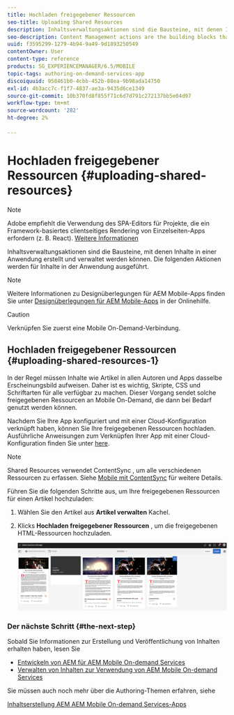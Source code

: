 ```yaml
---
title: Hochladen freigegebener Ressourcen
seo-title: Uploading Shared Resources
description: Inhaltsverwaltungsaktionen sind die Bausteine, mit denen Inhalte in einer Anwendung erstellt und verwaltet werden können. Auf dieser Seite erfahren Sie mehr über das Hochladen freigegebener Ressourcen.
seo-description: Content Management actions are the building blocks that help to create and manage content within an application. Follow this page to learn about uploading shared resources.
uuid: f3595299-1279-4b94-9a49-9d1893250549
contentOwner: User
content-type: reference
products: SG_EXPERIENCEMANAGER/6.5/MOBILE
topic-tags: authoring-on-demand-services-app
discoiquuid: 958461b0-4cbb-452b-88ea-9b98ada14750
exl-id: 4b3acc7c-f1f7-4837-ae3a-9435d6ce1349
source-git-commit: 10b370fd8f855f71c6d7d791c272137bb5e04d97
workflow-type: tm+mt
source-wordcount: '282'
ht-degree: 2%

---
```


# Hochladen freigegebener Ressourcen {#uploading-shared-resources}

>[!NOTE]
>
>Adobe empfiehlt die Verwendung des SPA-Editors für Projekte, die ein Framework-basiertes clientseitiges Rendering von Einzelseiten-Apps erfordern (z. B. React). [Weitere Informationen](/help/sites-developing/spa-overview.md)

Inhaltsverwaltungsaktionen sind die Bausteine, mit denen Inhalte in einer Anwendung erstellt und verwaltet werden können. Die folgenden Aktionen werden für Inhalte in der Anwendung ausgeführt.

>[!NOTE]
>
>Weitere Informationen zu Designüberlegungen für AEM Mobile-Apps finden Sie unter [Designüberlegungen für AEM Mobile-Apps](https://helpx.adobe.com/digital-publishing-solution/help/design-app.html) in der Onlinehilfe.

>[!CAUTION]
>
>Verknüpfen Sie zuerst eine Mobile On-Demand-Verbindung.

## Hochladen freigegebener Ressourcen {#uploading-shared-resources-1}

In der Regel müssen Inhalte wie Artikel in allen Autoren und Apps dasselbe Erscheinungsbild aufweisen. Daher ist es wichtig, Skripte, CSS und Schriftarten für alle verfügbar zu machen. Dieser Vorgang sendet solche freigegebenen Ressourcen an Mobile On-Demand, die dann bei Bedarf genutzt werden können.

Nachdem Sie Ihre App konfiguriert und mit einer Cloud-Konfiguration verknüpft haben, können Sie Ihre freigegebenen Ressourcen hochladen. Ausführliche Anweisungen zum Verknüpfen Ihrer App mit einer Cloud-Konfiguration finden Sie unter [here](/help/mobile/mobile-apps-ondemand-application-create-configure-action.md).

>[!NOTE]
>
>Shared Resources verwendet ContentSync , um alle verschiedenen Ressourcen zu erfassen. Siehe [Mobile mit ContentSync](/help/mobile/mobile-ondemand-contentsync.md) für weitere Details.

Führen Sie die folgenden Schritte aus, um Ihre freigegebenen Ressourcen für einen Artikel hochzuladen:

1. Wählen Sie den Artikel aus **Artikel verwalten** Kachel.
1. Klicks **Hochladen freigegebener Ressourcen** , um die freigegebenen HTML-Ressourcen hochzuladen.

   ![chlimage_1-133](assets/chlimage_1-133.png)

### Der nächste Schritt {#the-next-step}

Sobald Sie Informationen zur Erstellung und Veröffentlichung von Inhalten erhalten haben, lesen Sie

* [Entwickeln von AEM für AEM Mobile On-demand Services](/help/mobile/aem-mobile-on-demand.md)
* [Verwalten von Inhalten zur Verwendung von AEM Mobile On-demand Services](/help/mobile/aem-mobile.md)

Sie müssen auch noch mehr über die Authoring-Themen erfahren, siehe

[Inhaltserstellung AEM AEM Mobile On-demand Services-Apps](/help/mobile/mobile-apps-ondemand.md)

